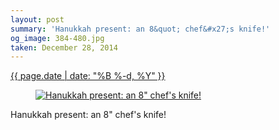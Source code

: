 ```yaml
---
layout: post
summary: 'Hanukkah present: an 8&quot; chef&#x27;s knife!'
og_image: 384-480.jpg
taken: December 28, 2014
---
```


<div class="post">
 <time>
  <a href="/384">
   {{ page.date | date: "%B %-d, %Y" }}
  </a>
 </time>
 <a href="/384">
  <figure data-taken="12/28/2014">
   <img alt="Hanukkah present: an 8&quot; chef's knife!" sizes="(min-width: 700px) 50vw, calc(100vw - 2rem)" src="{{ site.assets_url }}/384-240.jpg" srcset="{{ site.assets_url }}/384-480.jpg 480w, {{ site.assets_url }}/384-360.jpg 360w, {{ site.assets_url }}/384-240.jpg 240w, {{ site.assets_url }}/384-120.jpg 120w"/>
  </figure>
 </a>
 <span>
  Hanukkah present: an 8" chef's knife!
 </span>
</div>
